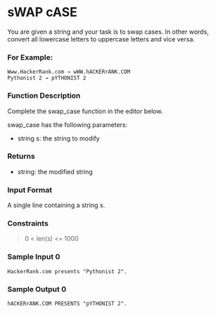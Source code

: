 # sWAP cASE

You are given a string and your task is to swap cases. In other words, convert all lowercase letters to uppercase letters and vice versa.

### For Example:
```
Www.HackerRank.com → wWW.hACKERrANK.COM
Pythonist 2 → pYTHONIST 2  
```

### Function Description

Complete the swap_case function in the editor below.

swap_case has the following parameters:
- string s: the string to modify

### Returns
- string: the modified string

### Input Format

A single line containing a string s.

### Constraints
> 0 < len(s) <= 1000

### Sample Input 0
```
HackerRank.com presents "Pythonist 2".
```

### Sample Output 0
```
hACKERrANK.COM PRESENTS "pYTHONIST 2".
```